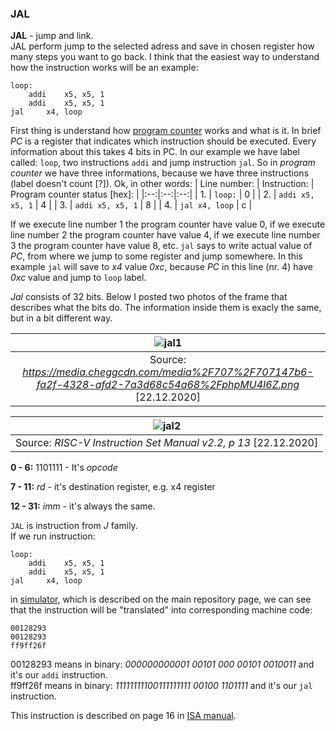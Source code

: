 ### JAL
**JAL** - jump and link. <br/>
JAL perform jump to the selected adress and save in chosen register how many steps you want to go back. I think that the easiest way to understand how the instruction works will be an example:
``` assembly
loop:
    addi 	x5, x5, 1
    addi 	x5, x5, 1
jal 	x4, loop
```
First thing is understand how [program counter](https://github.com/mozerpol/learningRISC-V#pc) works and what is it. In brief *PC* is a register that indicates which instruction should be executed. Every information about this takes 4 bits in PC. In our example we have label called: `loop`, two instructions `addi` and jump instruction `jal`. So in *program counter* we have three informations, because we have three instructions (label doesn't count [?]). Ok, in other words:
| Line number: | Instruction: | Program counter status [hex]: |
|:--:|:--:|:--:|
| 1. | `loop:` | 0 |
| 2. | `addi x5, x5, 1` | 4 |
| 3. | `addi x5, x5, 1` | 8 |
| 4. | `jal x4, loop` | c |

If we execute line number 1 the program counter have value 0, if we execute line number 2 the program counter have value 4, if we execute line number 3 the program counter have value 8, etc. `jal` says to write actual value of *PC*, from where we jump to some register and jump somewhere. In this example `jal` will save to *x4* value *0xc*, because *PC* in this line (nr. 4) have *0xc* value and jump to `loop` label. 

*Jal* consists of 32 bits. Below I posted two photos of the frame that describes what the bits do. The information inside them is exacly the same, but in a bit different way. 

| ![jal1](https://user-images.githubusercontent.com/43972902/102912188-6457ab80-447d-11eb-8990-46b4e8883c90.png) |
|:--:|
| Source: *https://media.cheggcdn.com/media%2F707%2F707147b6-fa2f-4328-afd2-7a3d68c54a68%2FphpMU4I6Z.png*  [22.12.2020] |

| ![jal2](https://user-images.githubusercontent.com/43972902/102912384-9c5eee80-447d-11eb-8f40-729f85fba598.png) |
|:--:|
| Source: *RISC-V Instruction Set Manual v2.2, p 13*  [22.12.2020] |

**0 - 6:** 1101111 - It's *opcode*

**7 - 11:** *rd* - it's destination register, e.g. x4 register

**12 - 31:** *imm* - it's always the same.

`JAL` is instruction from *J* family. <br/>
If we run instruction: 
``` assembly
loop:
    addi 	x5, x5, 1
    addi 	x5, x5, 1
jal 	x4, loop
```
in [simulator](https://www.kvakil.me/venus/), which is described on the main repository page, we can see that the instruction will be "translated" into corresponding machine code:
```
00128293
00128293
ff9ff26f
```
00128293 means in binary: *000000000001 00101 000 00101 0010011* and it's our `addi` instruction. <br/>
ff9ff26f means in binary: *11111111100111111111 00100 1101111* and it's our `jal` instruction.

This instruction is described on page 16 in [ISA manual](https://riscv.org/wp-content/uploads/2017/05/riscv-spec-v2.2.pdf).
